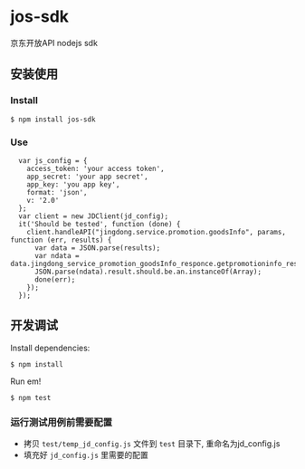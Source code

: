 # jos-sdk
京东开放API nodejs sdk

## 安装使用

### Install

```
$ npm install jos-sdk
```

### Use

```
  var js_config = {
    access_token: 'your access token',
    app_secret: 'your app secret',
    app_key: 'you app key',
    format: 'json',
    v: '2.0'
  };
  var client = new JDClient(jd_config);
  it('Should be tested', function (done) {
    client.handleAPI("jingdong.service.promotion.goodsInfo", params, function (err, results) {
      var data = JSON.parse(results);
      var ndata = data.jingdong_service_promotion_goodsInfo_responce.getpromotioninfo_result;
      JSON.parse(ndata).result.should.be.an.instanceOf(Array);
      done(err);
    });
  });
```

## 开发调试

Install dependencies:

```shell
$ npm install
```
Run em!

```shell
$ npm test
```

### 运行测试用例前需要配置
- 拷贝 ``` test/temp_jd_config.js ``` 文件到 ``` test ``` 目录下, 重命名为jd_config.js
- 填充好 ``` jd_config.js ``` 里需要的配置
